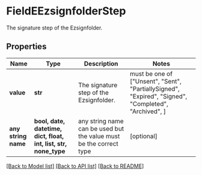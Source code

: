 # FieldEEzsignfolderStep

The signature step of the Ezsignfolder.

## Properties
Name | Type | Description | Notes
------------ | ------------- | ------------- | -------------
**value** | **str** | The signature step of the Ezsignfolder. |  must be one of ["Unsent", "Sent", "PartiallySigned", "Expired", "Signed", "Completed", "Archived", ]
**any string name** | **bool, date, datetime, dict, float, int, list, str, none_type** | any string name can be used but the value must be the correct type | [optional]

[[Back to Model list]](../README.md#documentation-for-models) [[Back to API list]](../README.md#documentation-for-api-endpoints) [[Back to README]](../README.md)


